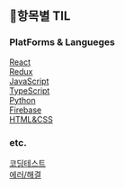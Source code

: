 ## 🧭항목별 TIL
  ### PlatForms & Langueges
  [React](../item/react.md)<br />
  [Redux](../item/redux.md)<br />
  [JavaScript](../item/javascript.md)<br />
  [TypeScript](../item/typescript.md)<br />
  [Python](../item/python.md)<br />
  [Firebase](../item/firebase.md)<br />
  [HTML&CSS](../item/html-css.md)<br />

  ### etc.
  [코딩테스트](../item/coding-test.md)<br />
  [에러/해결](../item/error.md)<br />